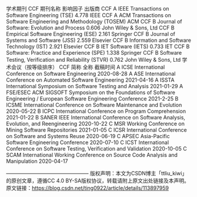 

学术期刊
CCF	期刊名称	影响因子	出版商
CCF A	IEEE Transactions on Software Engineering (TSE)	4.778	IEEE
CCF A	ACM Transactions on Software Engineering and Methodology (TOSEM)		ACM
CCF B	Journal of Software: Evolution and Process	0.606	John Wiley & Sons, Ltd
CCF B	Empirical Software Engineering (ESE)	2.161	Springer
CCF B	Journal of Systems and Software (JSS)	2.559	Elsevier
CCF B	Information and Software Technology (IST)	2.921	Elsevier
CCF B	IET Software (IETS)	0.733	IET
CCF B	Software: Practice and Experience (SPE)	1.338	Springer
CCF B	Software Testing, Verification and Reliability (STVR)	0.762	John Wiley & Sons, Ltd
学术会议（按等级排序）
CCF	简称	全称	截稿时间
A	ICSE	International Conference on Software Engineering	2020-08-28
A	ASE	International Conference on Automated Software Engineering	2021-04-16
A	ISSTA	International Symposium on Software Testing and Analysis	2021-01-29
A	FSE/ESEC	ACM SIGSOFT Symposium on the Foundations of Software Engineering / European Software Engineering Conference	2021-2-25
B	ICSME	International Conference on Software Maintenance and Evolution	2020-05-22
B	ICPC	International Conference on Program Comprehension	2021-01-22
B	SANER	IEEE International Conference on Software Analysis, Evolution, and Reengineering	2020-10-22
C	MSR	Working Conference on Mining Software Repositories	2021-01-05
C	ICSR	International Conference on Software and Systems Reuse	2020-06-19
C	APSEC	Asia-Pacific Software Engineering Conference	2020-07-10
C	ICST	International Conference on Software Testing, Verification and Validation	2020-10-05
C	SCAM	International Working Conference on Source Code Analysis and Manipulation	2020-04-17

————————————————
版权声明：本文为CSDN博主「ttliu_kiwi」的原创文章，遵循CC 4.0 BY-SA版权协议，转载请附上原文出处链接及本声明。
原文链接：https://blog.csdn.net/ting0922/article/details/113897959